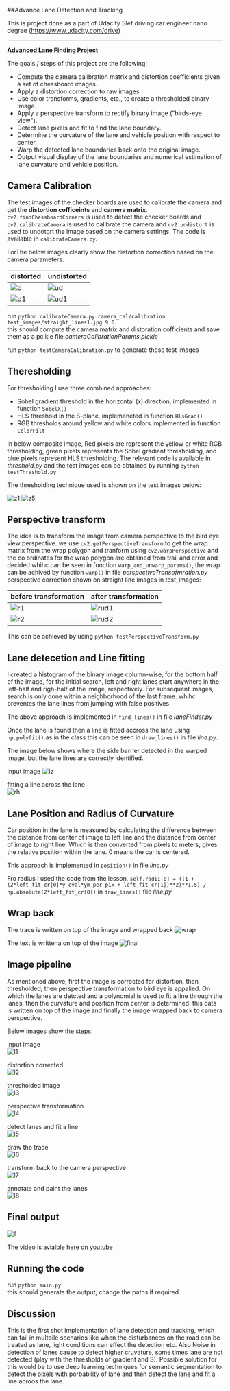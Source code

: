 ##Advance Lane Detection and Tracking

This is project done as a part of Udacity Slef driving car engineer nano degree (https://www.udacity.com/drive)

---

**Advanced Lane Finding Project**

The goals / steps of this project are the following:

* Compute the camera calibration matrix and distortion coefficients given a set of chessboard images.
* Apply a distortion correction to raw images.
* Use color transforms, gradients, etc., to create a thresholded binary image.
* Apply a perspective transform to rectify binary image ("birds-eye view").
* Detect lane pixels and fit to find the lane boundary.
* Determine the curvature of the lane and vehicle position with respect to center.
* Warp the detected lane boundaries back onto the original image.
* Output visual display of the lane boundaries and numerical estimation of lane curvature and vehicle position.

## Camera Calibration
The test images of the checker boards are used to calibrate the camera and get the **distortion cofficeints** and **camera matrix**. `cv2.findChessboardCorners` is used to detect the checker boards and `cv2.calibrateCamera` is used to calibrate the camera and `cv2.undistort` is used to undotort the image based on the camera settings.
The code is available in `calibrateCamera.py`.

ForThe below images clearly show the distortion correction based on the camera parameters.

distorted                                      |              undistorted                         
---------------------------------------------- | ----------------------------------------------
![d](./camera_cal/calibration2.jpg)          | ![ud](./output_images/calibrated/corrected2.png) 
![d1](./test_images/straight_lines2.jpg)       | ![ud1](./output_images/calibrated/testCorrected2.png) 

run `python calibrateCamera.py camera_cal/calibration test_images/straight_lines1.jpg 9 6`         
this should compute the camera matrix and distoration cofficients and save them as a pcikle file
 *cameraCalibrationParams.pickle*
 
run `python testCameraCalibration.py` to generate these test images
 
## Theresholding  
 
For thresholding I use three combined approaches: 
* Sobel gradient threshold in the horizontal (x) direction, implemented in function `SobelX()`
* HLS threshold in the S-plane, implemeneted in function `HlsGrad()`
* RGB thresholds around yellow and white colors.implemented in  function `ColorFilt`

In below composite image, Red pixels are represent the yellow or white RGB thresholding, green pixels represents the Sobel gradient thresholding, and blue pixels represent HLS thresholding. 
The relevant code is available in *threshold.py* and the test images can be obtained by running `python testThreshold.py`

The thresholding technique used is shown on the test images below:

![z1](./output_images/threshold/image1.png)
![z5](./output_images/threshold/image5.png)

## Perspective transform

The idea is to transform the image from camera perspective to the bird eye view perspective. we use `cv2.getPerspectiveTransform` to get the wrap matrix from the wrap polygon and tranform using `cv2.warpPerspective` and the co ordinates for the wrap polygon are obtained from trail and error and decided whihc can be seen in function `warp_and_unwarp_params()`, the wrap can be achived by function `warp()` in file *perspectiveTransofmration.py*
perspective correction shown on straight line images in test_images:

before transformation                             |              after transformation 
------------------------------------------------  | ------------------------------------------------
![r1](./test_images/straight_lines1.jpg)  | ![rud1](./output_images/perspective/output1.png) 
![r2](./test_images/straight_lines2.jpg)  | ![rud2](./output_images/perspective/output2.png) 


This can be achieved by using `python testPerspectiveTransform.py`    

## Lane detecetion and Line fitting

I created a histogram of the binary image column-wise, for the bottom half of the image, for the initial search, left and right lanes start anywhere in the left-half and righ-half of the image, respectively. For subsequent images, search is only done within a neighborhood of the last frame. whihc preventes the lane lines from jumping with false positives

The above approach is implemented in `find_lines()` in file *laneFinder.py*

Once the lane is found then a line is fitted accross the lane using `np.polyfit()` as in the class this can be seen in `draw_lines()` in file *line.py*.

The image below shows where the side barrier detected in the warped image, but the lane lines are correctly identified.

Input image
![iz](./output_images/pipeline/input.jpg)

fitting a line across the lane                        
![rh](./output_images/pipeline/lanes.jpg)


## Lane Position and Radius of Curvature

Car position in the lane is measured by calculating the difference between the distance from center of image to left line and the distance from center of image to right line. Which is then converted from pixels to meters, gives the relative position within the lane. 0 means the car is centered. 

This approach is implemented in `position()` in file *line.py*

Fro radius I used the code from the lesson, `self.radii[0] = ((1 + (2*left_fit_cr[0]*y_eval*ym_per_pix + left_fit_cr[1])**2)**1.5) / np.absolute(2*left_fit_cr[0])` in `draw_lines()` file *line.py*


## Wrap back
The trace is written on top of the image and wrapped back
![wrap](./output_images/pipeline/input.jpg)

The text is writtena on top of the image
![final](./output_images/pipeline/annotated.jpg)

## Image pipeline

As mentioned above, first the image is corrected for distortion, then thresholded, then perspective transformation to bird eye is appalied. On which the lanes are detcted and a polynomial is used to fit a line through the lanes, then the curvature and position from center is determined. this data is written on top of the image and finally the image wrapped back to camera perspective.

Below images show the steps:

input image                                                              
![l1](./output_images/pipeline/input.jpg)

distortion corrected               
![l2](./output_images/pipeline/undistort.jpg) 

 thresholded image                      
![l3](./output_images/pipeline/threshold.jpg)

perspective transformation                                                          
![l4](./output_images/pipeline/wrapped.jpg) 

detect lanes and fit a line                                       
![l5](./output_images/pipeline/lanes.jpg) 

draw the trace                 
![l6](./output_images/pipeline/laneOnBirdEye.jpg)                            

transform back to the camera perspective                 
![l7](./output_images/pipeline/unwrapped.jpg) 

annotate and paint the lanes                 
![l8](./output_images/pipeline/annotated.jpg) 

## Final output

![f](./output_images/pipeline/annotated.jpg) 

The video is avialble here on [youtube](https://www.youtube.com/watch?v=QqeRckiXBss&feature=youtu.be)

## Running the code
run `python main.py`      
this should generate the output, change the paths if required.

## Discussion

This is the first shot implementation of lane detection and tracking, which can fail in multpile scenarios like when the disturbances on the road can be treated as lane, light conditions can effect the detection etc.
Also Noise in detection of lanes cause to detect higher cruvature, some times lane are not detected (play with the thresholds of gradient and S).
Possible solution for this would be to use deep learning techniques for semantic segmentation to detect the pixels with porbability of lane and then detect the lane and fit a line acroos the lane.

